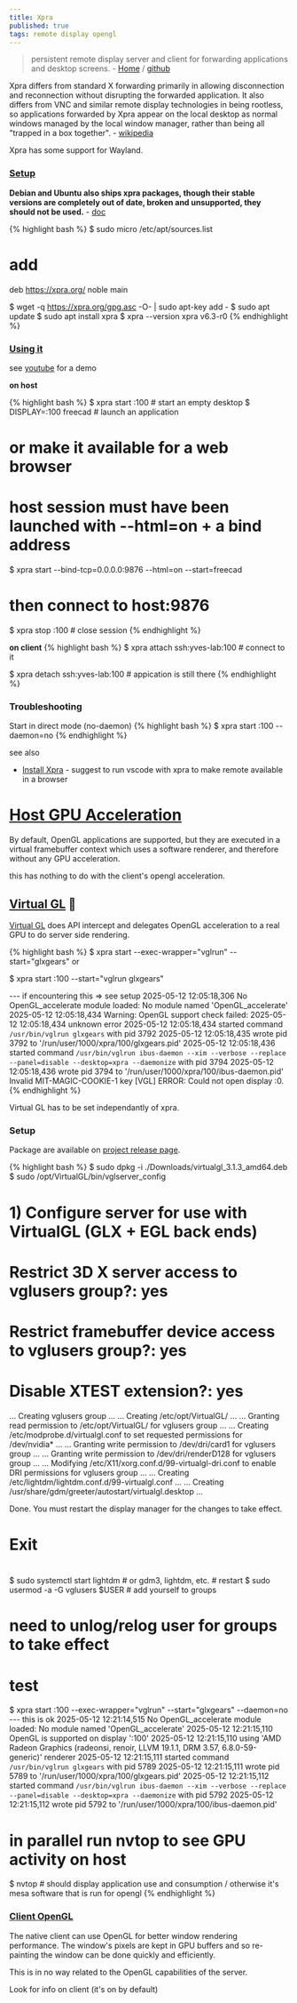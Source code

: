 ```yaml
---
title: Xpra
published: true
tags: remote display opengl
---
```

> persistent remote display server and client for forwarding applications and desktop screens. - [Home](https://xpra.org/index.html) / [github](https://github.com/Xpra-org/xpra/?tab=readme-ov-file#about)

Xpra differs from standard X forwarding primarily in allowing disconnection and reconnection without disrupting the forwarded application. It also differs from VNC and similar remote display technologies in being rootless, so applications forwarded by Xpra appear on the local desktop as normal windows managed by the local window manager, rather than being all "trapped in a box together". - [wikipedia](https://en.wikipedia.org/wiki/Xpra)

Xpra has some support for Wayland.

### [Setup](https://bytexd.com/xpra/)

**Debian and Ubuntu also ships xpra packages, though their stable versions are completely out of date, broken and unsupported, they should not be used.** - [doc](https://github.com/Xpra-org/xpra/wiki/Distribution-Packages)

{% highlight bash %}
$ sudo micro /etc/apt/sources.list
# add
deb https://xpra.org/ noble main

$ wget -q https://xpra.org/gpg.asc -O- | sudo apt-key add -
$ sudo apt update
$ sudo apt install xpra
$ xpra --version
xpra v6.3-r0
{% endhighlight %}

### [Using it](https://bytexd.com/xpra/)

see [youtube](https://www.youtube.com/watch?v=2iBMsyfbC28&t=609s) for a demo

**on host**

{% highlight bash %}
$ xpra start :100		# start an empty desktop
$ DISPLAY=:100 freecad  # launch an application

# or make it available for a web browser
# host session must have been launched with --html=on + a bind address
$ xpra start --bind-tcp=0.0.0.0:9876 --html=on --start=freecad
# then connect to host:9876

$ xpra stop :100        # close session
{% endhighlight %}

**on client**
{% highlight bash %}
$ xpra attach ssh:yves-lab:100		# connect to it

$ xpra detach ssh:yves-lab:100	# appication is still there
{% endhighlight %}

### Troubleshooting

Start in direct mode (no-daemon)
{% highlight bash %}
$ xpra start :100 --daemon=no
{% endhighlight %}

see also
- [Install Xpra](https://richrose.dev/posts/linux/xpra/xpra-setup/) - suggest to run vscode with xpra to make remote available in a browser

# [Host GPU Acceleration](https://github.com/Xpra-org/xpra/blob/master/docs/Usage/OpenGL.md#gpu-acceleration) 

By default, OpenGL applications are supported, but they are executed in a virtual framebuffer context which uses a software renderer, and therefore without any GPU acceleration.

this has nothing to do with the client's opengl acceleration.

## [Virtual GL](https://www.virtualgl.org/) 🚧 

[Virtual GL](https://virtualgl.org/About/Background) does API intercept and delegates OpenGL acceleration to a real GPU to do server side rendering.

{% highlight bash %}
$ xpra start --exec-wrapper="vglrun" --start="glxgears"
or

$ xpra start :100 --start="vglrun glxgears"

--- if encountering this => see setup
2025-05-12 12:05:18,306 No OpenGL_accelerate module loaded: No module named 'OpenGL_accelerate'
2025-05-12 12:05:18,434 Warning: OpenGL support check failed:
2025-05-12 12:05:18,434  unknown error
2025-05-12 12:05:18,434 started command `/usr/bin/vglrun glxgears` with pid 3792
2025-05-12 12:05:18,435  wrote pid 3792 to '/run/user/1000/xpra/100/glxgears.pid'
2025-05-12 12:05:18,436 started command `/usr/bin/vglrun ibus-daemon --xim --verbose --replace --panel=disable --desktop=xpra --daemonize` with pid 3794
2025-05-12 12:05:18,436  wrote pid 3794 to '/run/user/1000/xpra/100/ibus-daemon.pid'
Invalid MIT-MAGIC-COOKIE-1 key
[VGL] ERROR: Could not open display :0.
{% endhighlight %}

Virtual GL has to be set independantly of xpra.

### Setup

Package are available on [project release page](https://github.com/VirtualGL/virtualgl/releases).

{% highlight bash %}
$ sudo dpkg -i ./Downloads/virtualgl_3.1.3_amd64.deb 
$ sudo /opt/VirtualGL/bin/vglserver_config
# 1) Configure server for use with VirtualGL (GLX + EGL back ends)
# Restrict 3D X server access to vglusers group?: yes
# Restrict framebuffer device access to vglusers group?: yes
# Disable XTEST extension?: yes
... Creating vglusers group ...
... Creating /etc/opt/VirtualGL/ ...
... Granting read permission to /etc/opt/VirtualGL/ for vglusers group ...
... Creating /etc/modprobe.d/virtualgl.conf to set requested permissions for
    /dev/nvidia* ...
... Granting write permission to /dev/dri/card1 for vglusers group ...
... Granting write permission to /dev/dri/renderD128 for vglusers group ...
... Modifying /etc/X11/xorg.conf.d/99-virtualgl-dri.conf to enable DRI
    permissions for vglusers group ...
... Creating /etc/lightdm/lightdm.conf.d/99-virtualgl.conf ...
... Creating /usr/share/gdm/greeter/autostart/virtualgl.desktop ...

Done. You must restart the display manager for the changes to take effect.
# Exit

#
$ sudo systemctl start lightdm   # or gdm3, lightdm, etc.	# restart
$ sudo usermod -a -G vglusers $USER   # add yourself to groups
# need to unlog/relog user for groups to take effect

# test
$ xpra start :100 --exec-wrapper="vglrun" --start="glxgears" --daemon=no
--- this is ok
2025-05-12 12:21:14,515 No OpenGL_accelerate module loaded: No module named 'OpenGL_accelerate'
2025-05-12 12:21:15,110 OpenGL is supported on display ':100'
2025-05-12 12:21:15,110  using 'AMD Radeon Graphics (radeonsi, renoir, LLVM 19.1.1, DRM 3.57, 6.8.0-59-generic)' renderer
2025-05-12 12:21:15,111 started command `/usr/bin/vglrun glxgears` with pid 5789
2025-05-12 12:21:15,111  wrote pid 5789 to '/run/user/1000/xpra/100/glxgears.pid'
2025-05-12 12:21:15,112 started command `/usr/bin/vglrun ibus-daemon --xim --verbose --replace --panel=disable --desktop=xpra --daemonize` with pid 5792
2025-05-12 12:21:15,112  wrote pid 5792 to '/run/user/1000/xpra/100/ibus-daemon.pid'

# in parallel run nvtop to see GPU activity on host
$ nvtop # should display application use and consumption / otherwise it's mesa software that is run for opengl
{% endhighlight %}

### [Client OpenGL](https://github.com/Xpra-org/xpra/blob/master/docs/Usage/Client-OpenGL.md)

The native client can use OpenGL for better window rendering performance.
The window's pixels are kept in GPU buffers and so re-painting the window can be done quickly and efficiently.

This is in no way related to the OpenGL capabilities of the server.

Look for info on client (it's on by default)
